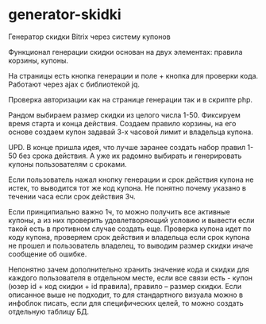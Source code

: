 # generator-skidki
Генератор скидки Bitrix через систему купонов

Функционал генерации скидки основан на двух элементах: правила корзины, купоны.

На страницы есть кнопка генерации и поле + кнопка для проверки кода. Работают через ajax с библиотекой jq. 

Проверка авторизации как на странице генерации так и в скрипте php.

Рандом выбираем размер скидки из целого числа 1-50. Фиксируем время старта и конца действия. Создаем правило корзины, на его основе создаем купон задавай 3-х часовой лимит и владельца купона. 

UPD. В конце пришла идея, что лучше заранее создать набор правил 1-50 без срока действия. А уже их радомно выбирать и генерировать купоны пользователям с сроками.

Если пользователь нажал кнопку генерации и срок действия купона не истек, то выводится тот же код купона. Не понятно почему указано в течении часа если срок действия 3ч. 

Если принципиально важно 1ч, то можно получить все активные купоны, а из них проверить удовлетворяющий условию и вывести если такой есть в противном случае создать еще.
Проверка купона идет по коду купона, проверяем срок действия и владельца если срок купона не прошел и пользователь владелец, то выводим размер скидки иначе сообщение об ошибке.

Непонятно зачем дополнительно хранить значение кода и скидки для каждого пользователя в отдельном месте, если все связи есть - купон (юзер id + код скидки + id правила), правило – размер скидки. Если описанное выше не подходит, то для стандартного визуала можно в инфоблок писать, если для специфических целей, то можно создать отдельную таблицу БД.
